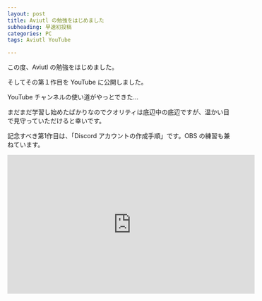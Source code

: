 ```yaml
---
layout: post
title: Aviutl の勉強をはじめました
subheading: 早速初投稿
categories: PC
tags: Aviutl YouTube

---
```

この度、Aviutl の勉強をはじめました。

そしてその第１作目を YouTube に公開しました。

YouTube チャンネルの使い道がやっとできた...

まだまだ学習し始めたばかりなのでクオリティは底辺中の底辺ですが、温かい目で見守っていただけると幸いです。

記念すべき第1作目は、「Discord アカウントの作成手順」です。OBS の練習も兼ねています。



<div class="youtube"><iframe width="560" height="315" src="https://www.youtube.com/embed/QzKQBk09cOI" title="YouTube video player" frameborder="0" allow="accelerometer; autoplay; clipboard-write; encrypted-media; gyroscope; picture-in-picture" allowfullscreen></iframe></div>
